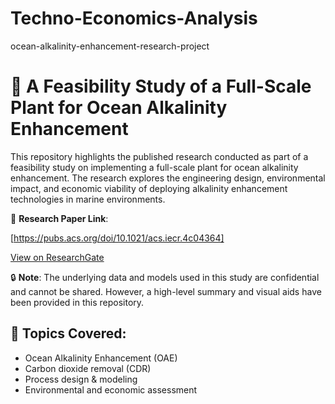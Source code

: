 # Techno-Economics-Analysis
ocean-alkalinity-enhancement-research-project

# 🌊 A Feasibility Study of a Full-Scale Plant for Ocean Alkalinity Enhancement

This repository highlights the published research conducted as part of a feasibility study on implementing a full-scale plant for ocean alkalinity enhancement. The research explores the engineering design, environmental impact, and economic viability of deploying alkalinity enhancement technologies in marine environments.

📄 **Research Paper Link**:  

[https://pubs.acs.org/doi/10.1021/acs.iecr.4c04364]

[View on ResearchGate](https://www.researchgate.net/publication/385071083_A_feasibility_study_of_a_full-scale_plant_for_ocean_alkalinity_enhancement)

🔒 **Note**: The underlying data and models used in this study are confidential and cannot be shared. However, a high-level summary and visual aids have been provided in this repository.


## 📌 Topics Covered:
- Ocean Alkalinity Enhancement (OAE)
- Carbon dioxide removal (CDR)
- Process design & modeling
- Environmental and economic assessment
